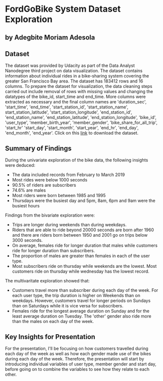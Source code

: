 # FordGoBike System Dataset Exploration
## by Adegbite Moriam Adesola


## Dataset
The dataset was provided by Udacity as part of the Data Analyst Nanodegree third project on data visualization. The dataset contains information about individual rides in a bike-sharing system covering the greater San Francisco Bay area. The dataset has 183412 rows and 16 columns. To prepare the dataset for visualization, the data cleaning steps carried out include removal of rows with missing values and changing the datatypes of the bike_id, start_time and end_time. More columns were extracted as necessary and the final column names are 'duration_sec', 'start_time', 'end_time', 'start_station_id', 'start_station_name', start_station_latitude', 'start_station_longitude', 'end_station_id', 'end_station_name', 'end_station_latitude', 'end_station_longitude', 'bike_id', 'user_type', 'member_birth_year', 'member_gender', 'bike_share_for_all_trip', 'start_hr' 'start_day', 'start_month', 'start_year', 'end_hr', 'end_day', 'end_month', 'end_year'.
Click on this [link](https://www.google.com/url?q=https://www.fordgobike.com/system-data&sa=D&ust=1554484977399000) to download the dataset.

## Summary of Findings
During the univariate exploration of the bike data, the following insights were deduced:
- The data included records from February to March 2019
- Most rides were below 1000 seconds
- 90.5% of riders are subscribers
- 74.6% are males
- Most riders were born between 1985 and 1995
- Thursdays were the busiest day and 5pm, 8am, 6pm and 9am were the busiest hours

Findings from the bivariate exploration were:
- Trips are longer during weekends than during weekdays.
- Riders that are able to ride beyond 20000 seconds are born after 1960 and there are riders born between 1950 and 2001 go on trips below 3000 seconds.
- On average, females ride for longer duration that males while customers ride for longer duration than subscribers.
- The proportion of males are greater than females in each of the user type.
- Most subscribers ride on thursday while weekends are the lowest. Most customers ride on thursday while wednesday has the lowest record.

The multivaritate exploration showed that:
- Customers travel more than subscriber during each day of the week. For each user type, the trip duration is higher on Weekends than on weekdays. However, customers travel for longer periods on Sundays than on Saturdays while it is vice versa for subscribers.
- Females ride for the longest average duration on Sunday and for the least average duration on Tuesday. The 'other' gender also ride more than the males on each day of the week.

## Key Insights for Presentation
For the presentation, I'll be focusing on how customers travelled during each day of the week as well as how each gender made use of the bikes during each day of the week.
Therefore, the presentation will start by introducing individual variables of user type, member gender and start day, before going on to combine the variables to see how they relate to each other.
